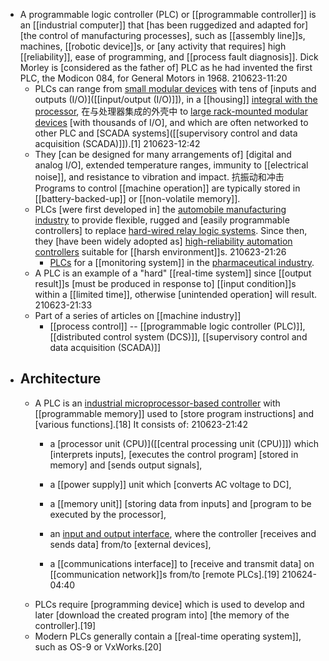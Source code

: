 - A programmable logic controller (PLC) or [[programmable controller]] is an [[industrial computer]] that [has been ruggedized and adapted for] [the control of manufacturing processes], such as [[assembly line]]s, machines, [[robotic device]]s, or [any activity that requires] high [[reliability]], ease of programming, and [[process fault diagnosis]]. Dick Morley is [considered as the father of] PLC as he had invented the first PLC, the Modicon 084, for General Motors in 1968.
210623-11:20
    - PLCs can range from [small modular devices](((NECU0YvdC))) with tens of [inputs and outputs (I/O)]([[input/output (I/O)]]), in a [[housing]] [integral with the processor](((QePeBzMd6))), 在与处理器集成的外壳中 to [large rack-mounted modular devices](((QTarTdJx5))) [with thousands of I/O], and which are often networked to other PLC and [SCADA systems]([[supervisory control and data acquisition (SCADA)]]).[1]
210623-12:42
    - They [can be designed for many arrangements of] [digital and analog I/O], extended temperature ranges, immunity to [[electrical noise]], and resistance to vibration and impact. 抗振动和冲击 Programs to control [[machine operation]] are typically stored in [[battery-backed-up]] or [[non-volatile memory]]. 
    - PLCs [were first developed in] the [automobile manufacturing industry](((6Ngexvx0I))) to provide flexible, rugged and [easily programmable controllers] to replace [hard-wired relay logic systems](((RnsHWvZye))). Since then, they [have been widely adopted as] [high-reliability automation controllers](((Tbh3YpLzO))) suitable for [[harsh environment]]s.
210623-21:26
        - [PLCs](https://en.wikipedia.org/wiki/File:Automate_industriel_WAGO_pour_un_syst%C3%A8me_de_monitoring_en_industrie_pharmaceutique.jpg) for a [[monitoring system]] in the [pharmaceutical industry](((YPk3Me1tq))). 
    - A PLC is an example of a "hard" [[real-time system]] since [[output result]]s [must be produced in response to] [[input condition]]s within a [[limited time]], otherwise [unintended operation] will result.
210623-21:33
    - Part of a series of articles on [[machine industry]]
        - [[process control]] -- [[programmable logic controller (PLC)]], [[distributed control system (DCS)]], [[supervisory control and data acquisition (SCADA)]]
- ## Architecture
    - A PLC is an [industrial microprocessor-based controller]([[microprocessor]]) with [[programmable memory]] used to [store program instructions] and [various functions].[18] It consists of:
210623-21:42
        - a [processor unit (CPU)]([[central processing unit (CPU)]]) which [interprets inputs], [executes the control program] [stored in memory] and [sends output signals],

        - a [[power supply]] unit which [converts AC voltage to DC],

        - a [[memory unit]] [storing data from inputs] and [program to be executed by the processor],

        - an [input and output interface](((AGdgghnHW))), where the controller [receives and sends data] from/to [external devices],

        - a [[communications interface]] to [receive and transmit data] on [[communication network]]s from/to [remote PLCs].[19]
210624-04:40
    - PLCs require [programming device] which is used to develop and later [download the created program into] [the memory of the controller].[19]
    - Modern PLCs generally contain a [[real-time operating system]], such as OS-9 or VxWorks.[20]
